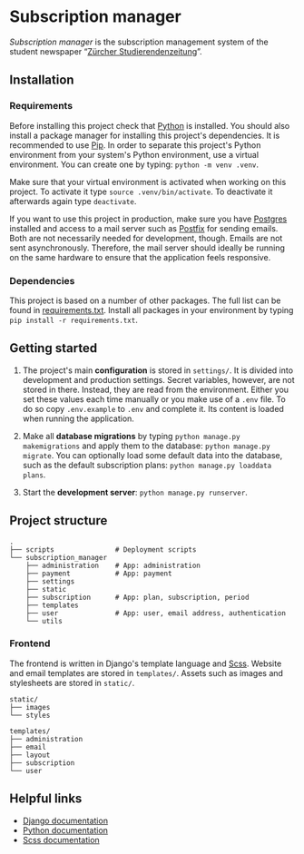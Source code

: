 # Subscription manager

_Subscription manager_ is the subscription management system of the student newspaper “[Zürcher Studierendenzeitung](http://zs-online.ch/)”.


## Installation

### Requirements

Before installing this project check that [Python](https://www.python.org/) is installed. You should also install a package manager for installing this project's dependencies. It is recommended to use [Pip](https://pypi.org/project/pip/). In order to separate this project's Python environment from your system's Python environment, use a virtual environment. You can create one by typing: `python -m venv .venv`.

Make sure that your virtual environment is activated when working on this project. To activate it type `source .venv/bin/activate`. To deactivate it afterwards again type `deactivate`.

If you want to use this project in production, make sure you have [Postgres](https://www.postgresql.org/) installed and access to a mail server such as [Postfix](http://www.postfix.org/) for sending emails. Both are not necessarily needed for development, though. Emails are not sent asynchronously. Therefore, the mail server should ideally be running on the same hardware to ensure that the application feels responsive.

### Dependencies

This project is based on a number of other packages. The full list can be found in [requirements.txt](requirements.txt). Install all packages in your environment by typing `pip install -r requirements.txt`.

## Getting started

1. The project's main **configuration** is stored in `settings/`. It is divided into development and production settings. Secret variables, however, are not stored in there. Instead, they are read from the environment. Either you set these values each time manually or you make use of a `.env` file. To do so copy `.env.example` to `.env` and complete it. Its content is loaded when running the application.

2. Make all **database migrations** by typing `python manage.py makemigrations` and apply them to the database: `python manage.py migrate`. You can optionally load some default data into the database, such as the default subscription plans: `python manage.py loaddata plans`.

3. Start the **development server**: `python manage.py runserver`.


## Project structure

```
.
├── scripts               # Deployment scripts
└── subscription_manager
    ├── administration    # App: administration
    ├── payment           # App: payment
    ├── settings
    ├── static
    ├── subscription      # App: plan, subscription, period
    ├── templates
    ├── user              # App: user, email address, authentication
    └── utils
```

### Frontend

The frontend is written in Django's template language and [Scss](https://sass-lang.com/). Website and email templates are stored in `templates/`. Assets such as images and stylesheets are stored in `static/`.

```
static/
├── images
└── styles
```
```
templates/
├── administration
├── email
├── layout
├── subscription
└── user
```

## Helpful links

- [Django documentation](https://docs.djangoproject.com/en/dev/)
- [Python documentation](https://docs.python.org/3/)
- [Scss documentation](http://sass-lang.com/documentation/)
